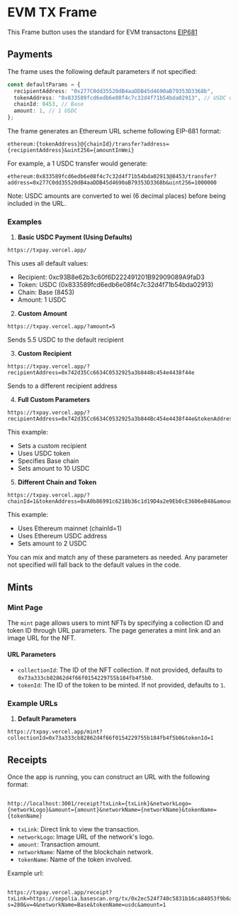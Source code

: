 # EVM TX Frame

This Frame button uses the standard for EVM transactons [EIP681](https://eips.ethereum.org/EIPS/eip-681)

## Payments

The frame uses the following default parameters if not specified:

```typescript
const defaultParams = {
  recipientAddress: "0x277C0dd35520dB4aaDDB45d4690aB79353D3368b",
  tokenAddress: "0x833589fcd6edb6e08f4c7c32d4f71b54bda02913", // USDC on Base
  chainId: 8453, // Base
  amount: 1, // 1 USDC
};
```

The frame generates an Ethereum URL scheme following EIP-681 format:

```
ethereum:{tokenAddress}@{chainId}/transfer?address={recipientAddress}&uint256={amountInWei}
```

For example, a 1 USDC transfer would generate:

```
ethereum:0x833589fcd6edb6e08f4c7c32d4f71b54bda02913@8453/transfer?address=0x277C0dd35520dB4aaDDB45d4690aB79353D3368b&uint256=1000000
```

Note: USDC amounts are converted to wei (6 decimal places) before being included in the URL.

### Examples

1. **Basic USDC Payment (Using Defaults)**

```
https://txpay.vercel.app/
```

This uses all default values:

- Recipient: 0xc93B8e62b3c60f6D222491201B92909089A9faD3
- Token: USDC (0x833589fcd6edb6e08f4c7c32d4f71b54bda02913)
- Chain: Base (8453)
- Amount: 1 USDC

2. **Custom Amount**

```
https://txpay.vercel.app/?amount=5
```

Sends 5.5 USDC to the default recipient

3. **Custom Recipient**

```
https://txpay.vercel.app/?recipientAddress=0x742d35Cc6634C0532925a3b844Bc454e4438f44e
```

Sends to a different recipient address

4. **Full Custom Parameters**

```
https://txpay.vercel.app/?recipientAddress=0x742d35Cc6634C0532925a3b844Bc454e4438f44e&tokenAddress=0x833589fcd6edb6e08f4c7c32d4f71b54bda02913&chainId=8453&amount=10
```

This example:

- Sets a custom recipient
- Uses USDC token
- Specifies Base chain
- Sets amount to 10 USDC

5. **Different Chain and Token**

```
https://txpay.vercel.app/?chainId=1&tokenAddress=0xA0b86991c6218b36c1d19D4a2e9Eb0cE3606eB48&amount=2
```

This example:

- Uses Ethereum mainnet (chainId=1)
- Uses Ethereum USDC address
- Sets amount to 2 USDC

You can mix and match any of these parameters as needed. Any parameter not specified will fall back to the default values in the code.

## Mints

### Mint Page

The `mint` page allows users to mint NFTs by specifying a collection ID and token ID through URL parameters. The page generates a mint link and an image URL for the NFT.

#### URL Parameters

- `collectionId`: The ID of the NFT collection. If not provided, defaults to `0x73a333cb82862d4f66f0154229755b184fb4f5b0`.
- `tokenId`: The ID of the token to be minted. If not provided, defaults to `1`.

### Example URLs

1. **Default Parameters**

```
https://txpay.vercel.app/mint?collectionId=0x73a333cb82862d4f66f0154229755b184fb4f5b0&tokenId=1
```

## Receipts

Once the app is running, you can construct an URL with the following format:

```

http://localhost:3001/receipt?txLink={txLink}&networkLogo={networkLogo}&amount={amount}&networkName={networkName}&tokenName={tokenName}

```

- `txLink`: Direct link to view the transaction.
- `networkLogo`: Image URL of the network's logo.
- `amount`: Transaction amount.
- `networkName`: Name of the blockchain network.
- `tokenName`: Name of the token involved.

Example url:

```

https://txpay.vercel.app/receipt?txLink=https://sepolia.basescan.org/tx/0x2ec524f740c5831b16ca84053f9b6ae3e3923d3399d527113982e884a75e6bfa&networkLogo=https://avatars.githubusercontent.com/u/108554348?s=280&v=4&networkName=Base&tokenName=usdc&amount=1

```

```

```
